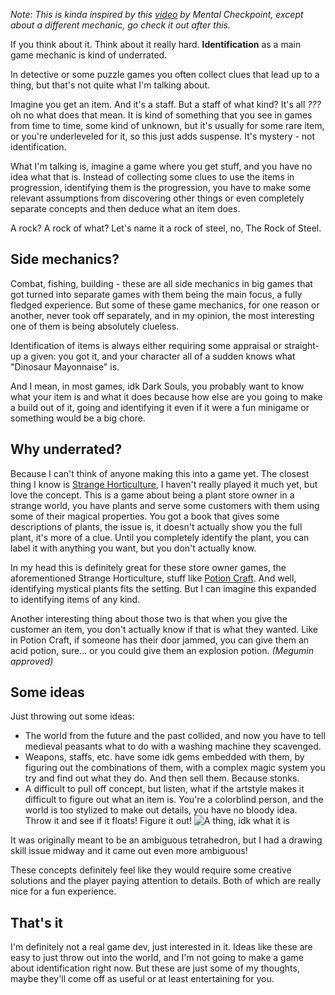 *Note: This is kinda inspired by this [video](https://www.youtube.com/watch?v=OKuhRoSVizs) by Mental Checkpoint, except about a different mechanic, go check it out after this.*

If you think about it. Think about it really hard. **Identification** as a main game mechanic is kind of underrated.

In detective or some puzzle games you often collect clues that lead up to a thing, but that's not quite what I'm talking about.

Imagine you get an item. And it's a staff. But a staff of what kind? It's all *???* oh no what does that mean. It is kind of something that you see in games from time to time, some kind of unknown, but it's usually for some rare item, or you're underleveled for it, so this just adds suspense. It's mystery - not identification.

What I'm talking is, imagine a game where you get stuff, and you have no idea what that is. Instead of collecting some clues to use the items in progression, identifying them is the progression, you have to make some relevant assumptions from discovering other things or even completely separate concepts and then deduce what an item does.

A rock? A rock of what? Let's name it a rock of steel, no, The Rock of Steel.

## Side mechanics?

Combat, fishing, building - these are all side mechanics in big games that got turned into separate games with them being the main focus, a fully fledged experience. But some of these game mechanics, for one reason or another, never took off separately, and in my opinion, the most interesting one of them is being absolutely clueless.

Identification of items is always either requiring some appraisal or straight-up a given: you got it, and your character all of a sudden knows what "Dinosaur Mayonnaise" is.

And I mean, in most games, idk Dark Souls, you probably want to know what your item is and what it does because how else are you going to make a build out of it, going and identifying it even if it were a fun minigame or something would be a big chore.

## Why underrated?

Because I can't think of anyone making this into a game yet. The closest thing I know is [Strange Horticulture](https://store.steampowered.com/app/1574580/Strange_Horticulture/), I haven't really played it much yet, but love the concept. This is a game about being a plant store owner in a strange world, you have plants and serve some customers with them using some of their magical properties. You got a book that gives some descriptions of plants, the issue is, it doesn't actually show you the full plant, it's more of a clue. Until you completely identify the plant, you can label it with anything you want, but you don't actually know.

In my head this is definitely great for these store owner games, the aforementioned Strange Horticulture, stuff like [Potion Craft](https://store.steampowered.com/app/1210320/Potion_Craft_Alchemist_Simulator/). And well, identifying mystical plants fits the setting. But I can imagine this expanded to identifying items of any kind.

Another interesting thing about those two is that when you give the customer an item, you don't actually know if that is what they wanted. Like in Potion Craft, if someone has their door jammed, you can give them an acid potion, sure... or you could give them an explosion potion. *(Megumin approved)*

## Some ideas

Just throwing out some ideas:
- The world from the future and the past collided, and now you have to tell medieval peasants what to do with a washing machine they scavenged.
- Weapons, staffs, etc. have some idk gems embedded with them, by figuring out the combinations of them, with a complex magic system you try and find out what they do. And then sell them. Because stonks.
- A difficult to pull off concept, but listen, what if the artstyle makes it difficult to figure out what an item is. You're a colorblind person, and the world is too stylized to make out details, you have no bloody idea. Throw it and see if it floats! Figure it out!
  ![A thing, idk what it is](https://ik.imagekit.io/maksiks/idk(1).png 'Is it a ship? A prism? A pyramid on a piece of butter? You will never know.')

It was originally meant to be an ambiguous tetrahedron, but I had a drawing skill issue midway and it came out even more ambiguous!

These concepts definitely feel like they would require some creative solutions and the player paying attention to details. Both of which are really nice for a fun experience.

## That's it

I'm definitely not a real game dev, just interested in it. Ideas like these are easy to just throw out into the world, and I'm not going to make a game about identification right now. But these are just some of my thoughts, maybe they'll come off as useful or at least entertaining for you.